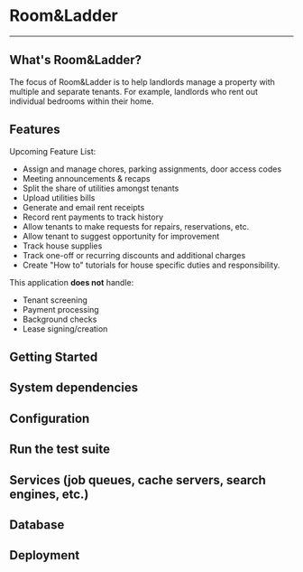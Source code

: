 # Room&Ladder

---

## What's Room&Ladder?

The focus of Room&Ladder is to help landlords manage a property with multiple and separate tenants. For example, landlords who rent out individual bedrooms within their home.

## Features
Upcoming Feature List:
* Assign and manage chores, parking assignments, door access codes
* Meeting announcements & recaps
* Split the share of utilities amongst tenants
* Upload utilities bills
* Generate and email rent receipts
* Record rent payments to track history
* Allow tenants to make requests for repairs, reservations, etc.
* Allow tenant to suggest opportunity for improvement
* Track house supplies
* Track one-off or recurring discounts and additional charges
* Create "How to" tutorials for house specific duties and responsibility.

This application **does not** handle:
* Tenant screening
* Payment processing
* Background checks
* Lease signing/creation

## Getting Started

## System dependencies

## Configuration

## Run the test suite

## Services (job queues, cache servers, search engines, etc.)

## Database

## Deployment
